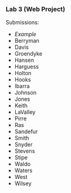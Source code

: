 ### Lab 3 (Web Project)

Submissions:

- _Example_
- Berryman
- Davis
- Groendyke
- Hansen
- Harguess
- Holton
- Hooks
- Ibarra
- Johnson
- Jones
- Keith
- LaValley
- Pirre
- Ras
- Sandefur
- Smith
- Snyder
- Stevens
- Stipe
- Waldo
- Waters
- West
- Wilsey
